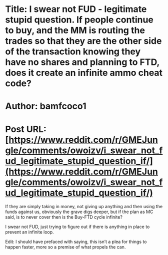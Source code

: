 # Title: I swear not FUD - legitimate stupid question. If people continue to buy, and the MM is routing the trades so that they are the other side of the transaction knowing they have no shares and planning to FTD, does it create an infinite ammo cheat code?
# Author: bamfcoco1
# Post URL: [https://www.reddit.com/r/GMEJungle/comments/owoizv/i_swear_not_fud_legitimate_stupid_question_if/](https://www.reddit.com/r/GMEJungle/comments/owoizv/i_swear_not_fud_legitimate_stupid_question_if/)


If they are simply taking in money, not giving up anything and then using the funds against us, obviously the grave digs deeper, but if the plan as MC said, is to never cover then is the Buy-FTD cycle infinite?

I swear not FUD, just trying to figure out if there is anything in place to prevent an infinite loop.

Edit: I should have prefaced with saying, this isn’t a plea for things to happen faster, more so a premise of what propels the can.